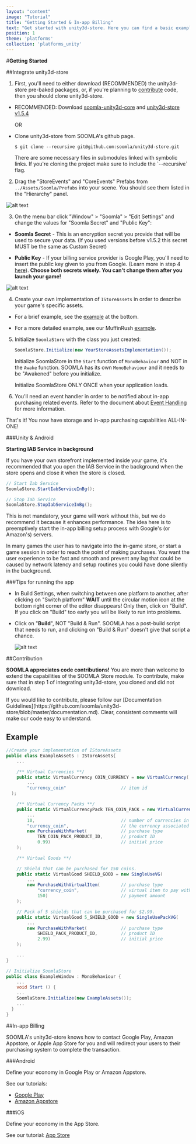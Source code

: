 ```yaml
---
layout: "content"
image: "Tutorial"
title: "Getting Started & In-app Billing"
text: "Get started with unity3d-store. Here you can find a basic example of initialization, economy framework integration, and links to downloads and IAP setup."
position: 1
theme: 'platforms'
collection: 'platforms_unity'
---
```


#**Getting Started**

##Integrate unity3d-store

1. First, you'll need to either download (RECOMMENDED) the unity3d-store pre-baked packages, or, if you're planning to [contribute](#contribution) code, then you should clone unity3d-store.

  - RECOMMENDED: Download [soomla-unity3d-core](https://github.com/soomla/unity3d-store/blob/master/soomla-unity3d-core.unitypackage?raw=true) and [unity3d-store v1.5.4](https://github.com/soomla/unity3d-store/blob/master/soomla-unity3d-store.unitypackage)

    OR

  - Clone unity3d-store from SOOMLA's github page.

    ```
    $ git clone --recursive git@github.com:soomla/unity3d-store.git
    ```

    <div class="info-box">There are some necessary files in submodules linked with symbolic links. If you're cloning the project make sure to include the `--recursive` flag.</div>

2. Drag the "StoreEvents" and "CoreEvents" Prefabs from `../Assets/Soomla/Prefabs` into your scene. You should see them listed in the "Hierarchy" panel.

  ![alt text](/img/tutorial_img/unity_getting_started/hierarchyPanel.png "Hierarchy")

3. On the menu bar click "Window" > "Soomla" > "Edit Settings" and change the values for "Soomla Secret" and "Public Key":

  - **Soomla Secret** - This is an encryption secret you provide that will be used to secure your data. (If you used versions before v1.5.2 this secret MUST be the same as Custom Secret)

  - **Public Key** - If your billing service provider is Google Play, you'll need to insert the public key given to you from Google. (Learn more in step 4 [here](/docs/platforms/android/GooglePlayIAB)). **Choose both secrets wisely. You can't change them after you launch your game!**

  ![alt text](/img/tutorial_img/unity_getting_started/soomlaSettings.png "Soomla Settings")

4. Create your own implementation of `IStoreAssets` in order to describe your game's specific assets.

  - For a brief example, see the [example](#example) at the bottom.

  - For a more detailed example, see our MuffinRush [example](https://github.com/soomla/unity3d-store/blob/master/Soomla/Assets/Examples/MuffinRush/MuffinRushAssets.cs).

5. Initialize `SoomlaStore` with the class you just created:

    ``` cs
    SoomlaStore.Initialize(new YourStoreAssetsImplementation());
    ```

    Initialize SoomlaStore in the `Start` function of `MonoBehaviour` and NOT in the `Awake` function. SOOMLA has its own `MonoBehaviour` and it needs to be "Awakened" before you initialize.

    <div class="warning-box">Initialize SoomlaStore ONLY ONCE when your application loads.</div>

6. You'll need an event handler in order to be notified about in-app purchasing related events. Refer to the document about [Event Handling](/docs/platforms/unity/Events) for more information.

That's it! You now have storage and in-app purchasing capabilities ALL-IN-ONE!

###Unity & Android

**Starting IAB Service in background**

If you have your own storefront implemented inside your game, it's recommended that you open the IAB Service in the background when the store opens and close it when the store is closed.

``` cs
// Start Iab Service
SoomlaStore.StartIabServiceInBg();

// Stop Iab Service
SoomlaStore.StopIabServiceInBg();
```

This is not mandatory, your game will work without this, but we do recommend it because it enhances performance. The idea here is to preemptively start the in-app billing setup process with Google's (or Amazon's) servers.

In many games the user has to navigate into the in-game store, or start a game session in order to reach the point of making purchases. You want the user experience to be fast and smooth and prevent any lag that could be caused by network latency and setup routines you could have done silently in the background.

###Tips for running the app

- In Build Settings, when switching between one platform to another, after clicking on "Switch platform" **WAIT** until the circular motion icon at the bottom right corner of the editor disappears! Only then, click on "Build". If you click on "Build" too early you will be likely to run into problems.

- Click on "**Build**", NOT "Build & Run". SOOMLA has a post-build script that needs to run, and clicking on "Build & Run" doesn't give that script a chance.

  ![alt text](/img/tutorial_img/unity_debugging/switchPlatform.png "Tip")


##Contribution

**SOOMLA appreciates code contributions!** You are more than welcome to extend the capabilities of the SOOMLA Store module. To contribute, make sure that in step 1 of integrating unity3d-store, you cloned and did not download.

<div class="info-box">If you would like to contribute, please follow our [Documentation Guidelines](https://github.com/soomla/unity3d-store/blob/master/documentation.md). Clear, consistent comments will make our code easy to understand.</div>

## Example

``` cs
//Create your implementation of IStoreAssets
public class ExampleAssets : IStoreAssets{
    ...

    /** Virtual Currencies **/
    public static VirtualCurrency COIN_CURRENCY = new VirtualCurrency(
        ...
        "currency_coin"                     // item id
  );

    /** Virtual Currency Packs **/
    public static VirtualCurrencyPack TEN_COIN_PACK = new VirtualCurrencyPack(
        ...
        10,                                 // number of currencies in the pack
        "currency_coin",                    // the currency associated with this pack
        new PurchaseWithMarket(             // purchase type
            TEN_COIN_PACK_PRODUCT_ID,       // product ID
            0.99)                           // initial price
    );

    /** Virtual Goods **/

    // Shield that can be purchased for 150 coins.
    public static VirtualGood SHIELD_GOOD = new SingleUseVG(
        ...
        new PurchaseWithVirtualItem(        // purchase type
            "currency_coin",                // virtual item to pay with
            150)                            // payment amount
    );

    // Pack of 5 shields that can be purchased for $2.99.
    public static VirtualGood 5_SHIELD_GOOD = new SingleUsePackVG(
        ...
        new PurchaseWithMarket(             // purchase type
            SHIELD_PACK_PRODUCT_ID,         // product ID
            2.99)                           // initial price
    );

    ...
}

// Initialize SoomlaStore
public class ExampleWindow : MonoBehaviour {
    ...
    void Start () {
    ...
    SoomlaStore.Initialize(new ExampleAssets());
    ...
  }
}
```

##In-app Billing

SOOMLA's unity3d-store knows how to contact Google Play, Amazon Appstore, or Apple App Store for you and will redirect your users to their purchasing system to complete the transaction.

###Android

Define your economy in Google Play or Amazon Appstore.

See our tutorials:

- [Google Play](/docs/platforms/android/GooglePlayIAB)
- [Amazon Appstore](/docs/platforms/android/AmazonIAB)

###iOS

Define your economy in the App Store.

See our tutorial: [App Store](/docs/platforms/ios/AppStoreIAB)
